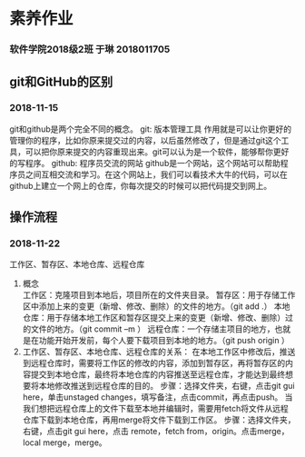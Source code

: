 ﻿# 素养作业
### 软件学院2018级2班 于琳 2018011705
## git和GitHub的区别
###  2018-11-15
git和github是两个完全不同的概念。
git: 版本管理工具
作用就是可以让你更好的管理你的程序，比如你原来提交过的内容，以后虽然修改了，但是通过git这个工具，可以把你原来提交的内容重现出来。git可以认为是一个软件，能够帮你更好的写程序。
 github: 程序员交流的网站
 github是一个网站，这个网站可以帮助程序员之间互相交流和学习。在这个网站上，我们可以看技术大牛的代码，可以在github上建立一个网上的仓库，你每次提交的时候可以把代码提交到网上。
## 操作流程
### 2018-11-22
工作区、暂存区、本地仓库、远程仓库
1.   概念  
工作区：克隆项目到本地后，项目所在的文件夹目录。
暂存区：用于存储工作区中添加上来的变更（新增、修改、删除）的文件的地方。（git add .）
本地仓库：用于存储本地工作区和暂存区提交上来的变更（新增、修改、删除）过的文件的地方。（git commit –m ）
远程仓库：一个存储主项目的地方，也就是在功能开始开发前，每个人要下载项目到本地的地方。（git push origin ）
2.   工作区、暂存区、本地仓库、远程仓库的关系：
在本地工作区中修改后，推送到远程仓库时，需要将工作区的修改的内容，添加到暂存区，再将暂存区的内容提交到本地仓库，最终将本地仓库的内容推送至远程仓库，才能达到最终想要将本地修改推送到远程仓库的目的。
步骤：选择文件夹，右键，点击git gui here，单击unstaged changes，填写备注，点击commit，再点击push。 
当我们想把远程仓库上的文件下载至本地并编辑时，需要用fetch将文件从远程仓库下载到本地仓库，再用merge将文件下载到工作区。 
步骤：选择文件夹，右键，点击git gui here，点击 remote，fetch from，origin。点击merge，local merge，merge。

